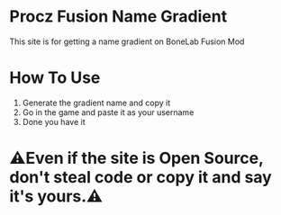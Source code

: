 # Procz Fusion Name Gradient
This site is for getting a name gradient on BoneLab Fusion Mod
# How To Use
1. Generate the gradient name and copy it
2. Go in the game and paste it as your username
3. Done you have it
# ⚠️Even if the site is Open Source, don't steal code or copy it and say it's yours.⚠️ 

